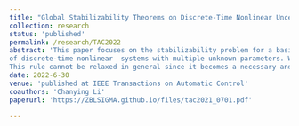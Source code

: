 ```yaml
---
title: "Global Stabilizability Theorems on Discrete-Time Nonlinear Uncertain Systems"
collection: research
status: 'published'
permalink: /research/TAC2022
abstract: 'This paper focuses on the stabilizability problem for a basic class  
of discrete-time nonlinear  systems with multiple unknown parameters. We claim that such a system is stabilizable if its nonlinear growth rate is dominated by a polynomial rule. 
This rule cannot be relaxed in general since it becomes a necessary and sufficient condition when the system has a polynomial form [10].  We further prove that the concerned  stabilizable system is possible to grow exponentially fast. Meanwhile, optimality and closed-loop identification are also  discussed herein.'
date: 2022-6-30
venue: 'published at IEEE Transactions on Automatic Control'
coauthors: 'Chanying Li'
paperurl: 'https://ZBLSIGMA.github.io/files/tac2021_0701.pdf'

---
```

